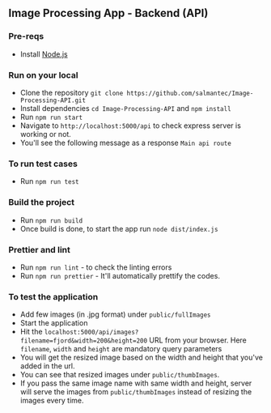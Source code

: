 ## Image Processing App - Backend (API)

### Pre-reqs
- Install [Node.js](https://nodejs.org/en/)

### Run on your local
- Clone the repository ```git clone https://github.com/salmantec/Image-Processing-API.git```
- Install dependencies ```cd Image-Processing-API``` and ```npm install```
- Run ```npm run start```
- Navigate to `http://localhost:5000/api` to check express server is working or not. 
- You'll see the following message as a response ```Main api route```

### To run test cases
- Run ```npm run test```

### Build the project
- Run ```npm run build```
- Once build is done, to start the app run ```node dist/index.js```

### Prettier and lint
- Run ```npm run lint``` - to check the linting errors
- Run ```npm run prettier``` - It'll automatically prettify the codes.

### To test the application
- Add few images (in .jpg format) under `public/fullImages`
- Start the application
- Hit the `localhost:5000/api/images?filename=fjord&width=200&height=200` URL from your browser. Here `filename`, `width` and `height` are mandatory query parameters
- You will get the resized image based on the width and height that you've added in the url.
- You can see that resized images under `public/thumbImages`.
- If you pass the same image name with same width and height, server will serve the images from `public/thumbImages` instead of resizing the images every time.
